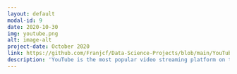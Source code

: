 ```yaml
---
layout: default
modal-id: 9
date: 2020-10-30
img: youtube.png
alt: image-alt
project-date: October 2020
link: https://github.com/Franjcf/Data-Science-Projects/blob/main/YouTube_video_trending_analysis/trending_YouTube_videos_analysis.ipynb
description: 'YouTube is the most popular video streaming platform on the planet. With about 2 billion monthly users spread across over 100 countries, it is fair to say that the themes and topics present in the trending videos of this platform are a good reflection of social trends at the national and global level. In this project we used latent feature analysis on data pertaining to YouTube trending videos in order to identify topics that describe the sociocultural similarities and differences between various countries. Furthermore, through the use of different classifier models, we identified which features are good predictors of a video’s future trendability across different nationalities. Furthermore, part of this effort was to identify if having fully capitalized words (i.e. NEW, OFFICIAL, ext...) in a video description is a good indication of future trendability. We concluded that it is not. Finally I summarize all these results by creating a hypothetical perfect trending video for each country such as to highlight the uniqueness of each nationality.'
---
```

